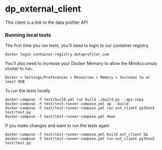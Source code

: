 # dp_external_client

This client is a link to the data profiler API.

### Running local tests

The first time you run tests, you'll need to login to our container registry.
```
docker login container-registry.dataprofiler.com
```


You'll also need to increase your Docker Memory to allow the MiniAccumulo cluster to run.
```
Docker > Settings/Preferences > Resources > Memory > Increase to at least 8GB 
```


To run the tests locally
```
docker-compose -f test/build.yml run build ./build.py --api-copy
docker-compose -f test/test-runner-compose.yml up --build
docker-compose -f test/test-runner-compose.yml run ext_client python3 test/test.py
docker-compose -f test/test-runner-compose.yml down
```

If you make changes and want to run the tests again
```
docker-compose -f test/test-runner-compose.yml build ext_client && docker-compose -f test/test-runner-compose.yml run ext_client python3 test/test.py
```